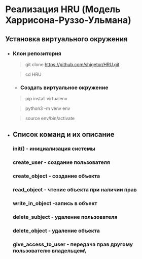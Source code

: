 # Реализация HRU (Модель Харрисона-Руззо-Ульмана)
## Установка виртуального окружения
* ### Клон репозитория
    > git clone https://github.com/shigetor/HRU.git

    > cd HRU

    * ### Создать виртуальное окружение
    > pip install virtualenv

    > python3 -m venv env

    > source env/bin/activate

* ## Список команд и их описание
    ### init() - инициализация системы
    ### create_user - создание пользователя
    ### create_object - создание объекта
    ### read_object - чтение объекта при наличии прав
    ### write_in_object -запись в объект
    ### delete_subject - удаление пользователя
    ### delete_object - удаление объекта
    ### give_access_to_user - передача прав другому пользователю владельцем\
